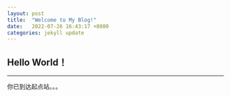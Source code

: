```yaml
---
layout: post
title:  "Welcome to My Blog!"
date:   2022-07-26 16:43:17 +0800
categories: jekyll update
---
```


## Hello World！

---

你已到达起点站。。。